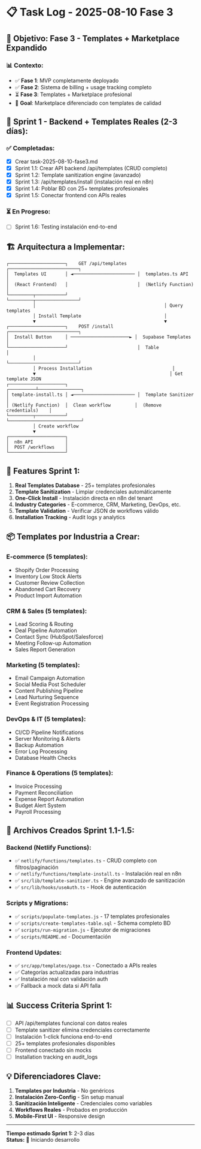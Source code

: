 # 📋 Task Log - 2025-08-10 Fase 3

## 🎯 **Objetivo: Fase 3 - Templates + Marketplace Expandido**

### 📊 **Contexto:**
- ✅ **Fase 1**: MVP completamente deployado
- ✅ **Fase 2**: Sistema de billing + usage tracking completo
- ⏳ **Fase 3**: Templates + Marketplace profesional
- 🎯 **Goal**: Marketplace diferenciado con templates de calidad

## 📝 **Sprint 1 - Backend + Templates Reales (2-3 días):**

### ✅ **Completadas:**
- [x] Crear task-2025-08-10-fase3.md
- [x] Sprint 1.1: Crear API backend /api/templates (CRUD completo)
- [x] Sprint 1.2: Template sanitization engine (avanzado)
- [x] Sprint 1.3: /api/templates/install (instalación real en n8n)
- [x] Sprint 1.4: Poblar BD con 25+ templates profesionales
- [x] Sprint 1.5: Conectar frontend con APIs reales

### ⏳ **En Progreso:**
- [ ] Sprint 1.6: Testing instalación end-to-end

## 🏗️ **Arquitectura a Implementar:**

```
┌─────────────────────┐    GET /api/templates    ┌──────────────────────────┐
│  Templates UI       │ ◄─────────────────────── │  templates.ts API        │
│  (React Frontend)   │                          │  (Netlify Function)      │
└─────────┬───────────┘                          └─────────┬────────────────┘
          │                                                │ Query templates
          │ Install Template                               │
          ▼                                                ▼
┌─────────────────────┐    POST /install         ┌──────────────────────────┐
│  Install Button     │ ──────────────────────► │  Supabase Templates      │
└─────────────────────┘                          │  Table                   │
          │                                      └──────────────────────────┘
          │ Process Installation                              │
          ▼                                                  │ Get template JSON
┌─────────────────────┐                          ┌──────────┴────────────────┐
│ template-install.ts │ ◄─────────────────────── │  Template Sanitizer      │
│ (Netlify Function)  │  Clean workflow         │  (Remove credentials)    │
└─────────┬───────────┘                          └───────────────────────────┘
          │ Create workflow                       
          ▼                                       
┌─────────────────────┐                          
│  n8n API            │                          
│  POST /workflows    │                          
└─────────────────────┘                          
```

## 🎯 **Features Sprint 1:**
1. **Real Templates Database** - 25+ templates profesionales
2. **Template Sanitization** - Limpiar credenciales automáticamente
3. **One-Click Install** - Instalación directa en n8n del tenant
4. **Industry Categories** - E-commerce, CRM, Marketing, DevOps, etc.
5. **Template Validation** - Verificar JSON de workflows válido
6. **Installation Tracking** - Audit logs y analytics

## 📦 **Templates por Industria a Crear:**

### **E-commerce (5 templates):**
- Shopify Order Processing
- Inventory Low Stock Alerts  
- Customer Review Collection
- Abandoned Cart Recovery
- Product Import Automation

### **CRM & Sales (5 templates):**
- Lead Scoring & Routing
- Deal Pipeline Automation
- Contact Sync (HubSpot/Salesforce)
- Meeting Follow-up Automation
- Sales Report Generation

### **Marketing (5 templates):**
- Email Campaign Automation
- Social Media Post Scheduler
- Content Publishing Pipeline
- Lead Nurturing Sequence
- Event Registration Processing

### **DevOps & IT (5 templates):**
- CI/CD Pipeline Notifications
- Server Monitoring & Alerts
- Backup Automation
- Error Log Processing
- Database Health Checks

### **Finance & Operations (5 templates):**
- Invoice Processing
- Payment Reconciliation
- Expense Report Automation
- Budget Alert System
- Payroll Processing

## 🔧 **Archivos Creados Sprint 1.1-1.5:**

### **Backend (Netlify Functions):**
- ✅ `netlify/functions/templates.ts` - CRUD completo con filtros/paginación
- ✅ `netlify/functions/template-install.ts` - Instalación real en n8n
- ✅ `src/lib/template-sanitizer.ts` - Engine avanzado de sanitización
- ✅ `src/lib/hooks/useAuth.ts` - Hook de autenticación

### **Scripts y Migrations:**
- ✅ `scripts/populate-templates.js` - 17 templates profesionales
- ✅ `scripts/create-templates-table.sql` - Schema completo BD
- ✅ `scripts/run-migration.js` - Ejecutor de migraciones
- ✅ `scripts/README.md` - Documentación

### **Frontend Updates:**
- ✅ `src/app/templates/page.tsx` - Conectado a APIs reales
- ✅ Categorías actualizadas para industrias
- ✅ Instalación real con validación auth
- ✅ Fallback a mock data si API falla

## 📊 **Success Criteria Sprint 1:**
- [ ] API /api/templates funcional con datos reales
- [ ] Template sanitizer elimina credenciales correctamente
- [ ] Instalación 1-click funciona end-to-end
- [ ] 25+ templates profesionales disponibles
- [ ] Frontend conectado sin mocks
- [ ] Installation tracking en audit_logs

## 💡 **Diferenciadores Clave:**
1. **Templates por Industria** - No genéricos
2. **Instalación Zero-Config** - Sin setup manual
3. **Sanitización Inteligente** - Credenciales como variables
4. **Workflows Reales** - Probados en producción
5. **Mobile-First UI** - Responsive design

---
**Tiempo estimado Sprint 1:** 2-3 días  
**Status:** 🚀 Iniciando desarrollo